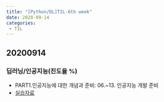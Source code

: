 ```yaml
---
title: "[Python/DL]TIL-6th week"
date: 2020-09-14
categories: 
 - TIL
---  
```


## 20200914
### 딥러닝/인공지능(진도율 %)
 - PART1.인공지능에 대한 개념과 준비: 06.~13. 인공지능 개발 준비  
 - [실습자료]()